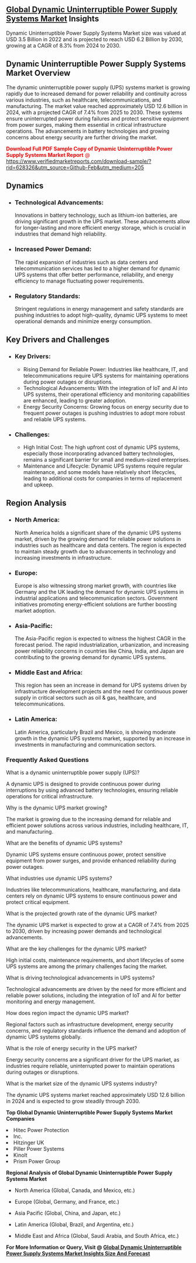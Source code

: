 <h2><a href="https://www.verifiedmarketreports.com/download-sample/?rid=628326&amp;utm_source=Github&amp;utm_medium=205" target="_blank">Global Dynamic Uninterruptible Power Supply Systems Market</a> Insights</h2><p>Dynamic Uninterruptible Power Supply Systems Market size was valued at USD 3.5 Billion in 2022 and is projected to reach USD 6.2 Billion by 2030, growing at a CAGR of 8.3% from 2024 to 2030.</p><p> <h2>Dynamic Uninterruptible Power Supply Systems Market Overview</h2> <p>The dynamic uninterruptible power supply (UPS) systems market is growing rapidly due to increased demand for power reliability and continuity across various industries, such as healthcare, telecommunications, and manufacturing. The market value reached approximately USD 12.6 billion in 2024, with a projected CAGR of 7.4% from 2025 to 2030. These systems ensure uninterrupted power during failures and protect sensitive equipment from power surges, making them essential in critical infrastructure operations. The advancements in battery technologies and growing concerns about energy security are further driving the market. <p><span class=""><span style="color: #ff0000;"><strong>Download Full PDF Sample Copy of Dynamic Uninterruptible Power Supply Systems Market Report</strong> @ </span><a href="https://www.verifiedmarketreports.com/download-sample/?rid=628326&amp;utm_source=Github-Feb&amp;utm_medium=205" target="_blank">https://www.verifiedmarketreports.com/download-sample/?rid=628326&amp;utm_source=Github-Feb&amp;utm_medium=205</a></span></p></p> <h2>Dynamics</h2> <ul> <li><h3>Technological Advancements: </h3> Innovations in battery technology, such as lithium-ion batteries, are driving significant growth in the UPS market. These advancements allow for longer-lasting and more efficient energy storage, which is crucial in industries that demand high reliability.</li> <li><h3>Increased Power Demand: </h3> The rapid expansion of industries such as data centers and telecommunication services has led to a higher demand for dynamic UPS systems that offer better performance, reliability, and energy efficiency to manage fluctuating power requirements.</li> <li><h3>Regulatory Standards: </h3> Stringent regulations in energy management and safety standards are pushing industries to adopt high-quality, dynamic UPS systems to meet operational demands and minimize energy consumption.</li> </ul> <h2>Key Drivers and Challenges</h2> <ul> <li><h3>Key Drivers: </h3> <ul> <li>Rising Demand for Reliable Power: Industries like healthcare, IT, and telecommunications require UPS systems for maintaining operations during power outages or disruptions.</li> <li>Technological Advancements: With the integration of IoT and AI into UPS systems, their operational efficiency and monitoring capabilities are enhanced, leading to greater adoption.</li> <li>Energy Security Concerns: Growing focus on energy security due to frequent power outages is pushing industries to adopt more robust and reliable UPS systems.</li> </ul> </li> <li><h3>Challenges: </h3> <ul> <li>High Initial Cost: The high upfront cost of dynamic UPS systems, especially those incorporating advanced battery technologies, remains a significant barrier for small and medium-sized enterprises.</li> <li>Maintenance and Lifecycle: Dynamic UPS systems require regular maintenance, and some models have relatively short lifecycles, leading to additional costs for companies in terms of replacement and upkeep.</li> </ul> </li> </ul> <h2>Region Analysis</h2> <ul> <li><h3>North America: </h3> North America holds a significant share of the dynamic UPS systems market, driven by the growing demand for reliable power solutions in industries such as healthcare and data centers. The region is expected to maintain steady growth due to advancements in technology and increasing investments in infrastructure.</li> <li><h3>Europe: </h3> Europe is also witnessing strong market growth, with countries like Germany and the UK leading the demand for dynamic UPS systems in industrial applications and telecommunication sectors. Government initiatives promoting energy-efficient solutions are further boosting market adoption.</li> <li><h3>Asia-Pacific: </h3> The Asia-Pacific region is expected to witness the highest CAGR in the forecast period. The rapid industrialization, urbanization, and increasing power reliability concerns in countries like China, India, and Japan are contributing to the growing demand for dynamic UPS systems.</li> <li><h3>Middle East and Africa: </h3> This region has seen an increase in demand for UPS systems driven by infrastructure development projects and the need for continuous power supply in critical sectors such as oil & gas, healthcare, and telecommunications.</li> <li><h3>Latin America: </h3> Latin America, particularly Brazil and Mexico, is showing moderate growth in the dynamic UPS systems market, supported by an increase in investments in manufacturing and communication sectors.</li> </ul> <h3>Frequently Asked Questions</h3> <p>What is a dynamic uninterruptible power supply (UPS)?</p> <p>A dynamic UPS is designed to provide continuous power during interruptions by using advanced battery technologies, ensuring reliable operations for critical infrastructure.</p> <p>Why is the dynamic UPS market growing? </p> <p>The market is growing due to the increasing demand for reliable and efficient power solutions across various industries, including healthcare, IT, and manufacturing.</p> <p>What are the benefits of dynamic UPS systems?</p> <p>Dynamic UPS systems ensure continuous power, protect sensitive equipment from power surges, and provide enhanced reliability during power outages.</p> <p>What industries use dynamic UPS systems?</p> <p>Industries like telecommunications, healthcare, manufacturing, and data centers rely on dynamic UPS systems to ensure continuous power and protect critical equipment.</p> <p>What is the projected growth rate of the dynamic UPS market?</p> <p>The dynamic UPS market is expected to grow at a CAGR of 7.4% from 2025 to 2030, driven by increasing power demands and technological advancements.</p> <p>What are the key challenges for the dynamic UPS market?</p> <p>High initial costs, maintenance requirements, and short lifecycles of some UPS systems are among the primary challenges facing the market.</p> <p>What is driving technological advancements in UPS systems?</p> <p>Technological advancements are driven by the need for more efficient and reliable power solutions, including the integration of IoT and AI for better monitoring and energy management.</p> <p>How does region impact the dynamic UPS market?</p> <p>Regional factors such as infrastructure development, energy security concerns, and regulatory standards influence the demand and adoption of dynamic UPS systems globally.</p> <p>What is the role of energy security in the UPS market?</p> <p>Energy security concerns are a significant driver for the UPS market, as industries require reliable, uninterrupted power to maintain operations during outages or disruptions.</p> <p>What is the market size of the dynamic UPS systems industry?</p> <p>The dynamic UPS systems market reached approximately USD 12.6 billion in 2024 and is expected to grow steadily through 2030.</p> </p><p><strong>Top Global Dynamic Uninterruptible Power Supply Systems Market Companies</strong></p><div data-test-id=""><p><li>Hitec Power Protection</li><li> Inc.</li><li> Hitzinger UK</li><li> Piller Power Systems</li><li> Kinolt</li><li> Prism Power Group</li></p><div><strong>Regional Analysis of&nbsp;Global Dynamic Uninterruptible Power Supply Systems Market</strong></div><ul><li dir="ltr"><p dir="ltr">North America&nbsp;(Global, Canada, and Mexico, etc.)</p></li><li dir="ltr"><p dir="ltr">Europe (Global, Germany, and France, etc.)</p></li><li dir="ltr"><p dir="ltr">Asia Pacific&nbsp;(Global, China, and Japan, etc.)</p></li><li dir="ltr"><p dir="ltr">Latin America&nbsp;(Global, Brazil, and Argentina, etc.)</p></li><li dir="ltr">Middle East and Africa&nbsp;(Global, Saudi Arabia, and South Africa, etc.)</li></ul><p><strong>For More Information or Query, Visit @&nbsp;</strong><strong><a href="https://www.verifiedmarketreports.com/product/dynamic-uninterruptible-power-supply-systems-market/?utm_source=Github&amp;utm_medium=205" target="_blank">Global Dynamic Uninterruptible Power Supply Systems Market Insights Size And Forecast</a></strong></p></div>
